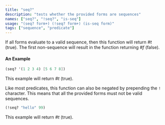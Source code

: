 ```yaml
---
title: "seq?"
description: "tests whether the provided forms are sequences"
names: ["seq?", "!seq?", "is-seq"]
usage: "(seq? form+) (!seq? form+) (is-seq form)"
tags: ["sequence", "predicate"]
---
```


If all forms evaluate to a valid sequence, then this function will return _#t_ (true). The first non-sequence will result in the function returning _#f_ (false).

#### An Example

```scheme
(seq? '(1 2 3 4) [5 6 7 8])
```

This example will return _#t_ (true).

Like most predicates, this function can also be negated by prepending the `!` character. This means that all the provided forms must not be valid sequences.

```scheme
(!seq? "hello" 99)
```

This example will return _#t_ (true).
